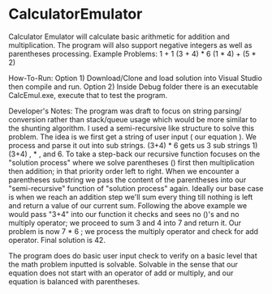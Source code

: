 # CalculatorEmulator

Calculator Emulator will calculate basic arithmetic for addition and multiplication. The program will also support negative integers as well as parentheses processing.
Example Problems:
1 + 1
(3 + 4) * 6
(1 * 4) + (5 * 2)

How-To-Run: 
Option 1) Download/Clone and load solution into Visual Studio then compile and run.
Option 2) Inside Debug folder there is an executable CalcEmul.exe, execute that to test the program.

Developer's Notes:
The program was draft to focus on string parsing/ conversion rather than stack/queue usage which would be more similar to the shunting algorithm. I used a semi-recursive like structure to solve this problem. The idea is we first get a string of user input ( our equation ). We process and parse it out into sub strings. (3+4) * 6 gets us 3 sub strings 1) (3+4) , * , and 6. To take a step-back our recursive function focuses on the "solution process" where we solve parentheses () first then multiplication then addition; in that priority order left to right. When we encounter a parentheses substring we pass the content of the parentheses into our "semi-recursive" function of "solution process" again. Ideally our base case is when we reach an addition step we'll sum every thing till nothing is left and return a value of our current sum.
Following the above example we would pass "3+4" into our function it checks and sees no ()'s and no multiply operator; we proceed to sum 3 and 4 into 7 and return it. Our problem is now 7 * 6 ; we process the multiply operator and check for add operator. Final solution is 42.

The program does do basic user input check to verify on a basic level that the math problem inputted is solvable. Solvable in the sense that our equation does not start with an operator of add or multiply, and our equation is balanced with parentheses.
